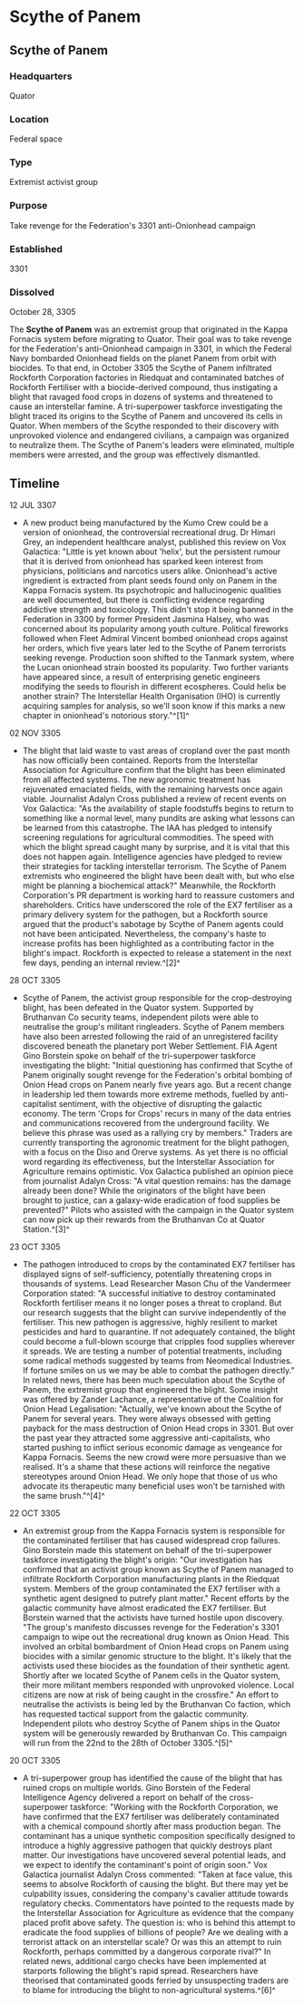 # Scythe of Panem
## Scythe of Panem

		

### Headquarters

Quator

### Location

Federal space

### Type

Extremist activist group

### Purpose

Take revenge for the Federation's 3301 anti-Onionhead campaign

### Established

3301

### Dissolved

October 28, 3305

The **Scythe of Panem** was an extremist group that originated in the Kappa Fornacis system before migrating to Quator. Their goal was to take revenge for the Federation's anti-Onionhead campaign in 3301, in which the Federal Navy bombarded Onionhead fields on the planet Panem from orbit with biocides. To that end, in October 3305 the Scythe of Panem infiltrated Rockforth Corporation factories in Riedquat and contaminated batches of Rockforth Fertiliser with a biocide-derived compound, thus instigating a blight that ravaged food crops in dozens of systems and threatened to cause an interstellar famine. A tri-superpower taskforce investigating the blight traced its origins to the Scythe of Panem and uncovered its cells in Quator. When members of the Scythe responded to their discovery with unprovoked violence and endangered civilians, a campaign was organized to neutralize them. The Scythe of Panem's leaders were eliminated, multiple members were arrested, and the group was effectively dismantled.

## Timeline

12 JUL 3307

- A new product being manufactured by the Kumo Crew could be a version of onionhead, the controversial recreational drug. Dr Himari Grey, an independent healthcare analyst, published this review on Vox Galactica: "Little is yet known about 'helix', but the persistent rumour that it is derived from onionhead has sparked keen interest from physicians, politicians and narcotics users alike. Onionhead's active ingredient is extracted from plant seeds found only on Panem in the Kappa Fornacis system. Its psychotropic and hallucinogenic qualities are well documented, but there is conflicting evidence regarding addictive strength and toxicology. This didn't stop it being banned in the Federation in 3300 by former President Jasmina Halsey, who was concerned about its popularity among youth culture. Political fireworks followed when Fleet Admiral Vincent bombed onionhead crops against her orders, which five years later led to the Scythe of Panem terrorists seeking revenge. Production soon shifted to the Tanmark system, where the Lucan onionhead strain boosted its popularity. Two further variants have appeared since, a result of enterprising genetic engineers modifying the seeds to flourish in different ecospheres. Could helix be another strain? The Interstellar Health Organisation (IHO) is currently acquiring samples for analysis, so we'll soon know if this marks a new chapter in onionhead's notorious story."^[1]^

02 NOV 3305

- The blight that laid waste to vast areas of cropland over the past month has now officially been contained. Reports from the Interstellar Association for Agriculture confirm that the blight has been eliminated from all affected systems. The new agronomic treatment has rejuvenated emaciated fields, with the remaining harvests once again viable. Journalist Adalyn Cross published a review of recent events on Vox Galactica: "As the availability of staple foodstuffs begins to return to something like a normal level, many pundits are asking what lessons can be learned from this catastrophe. The IAA has pledged to intensify screening regulations for agricultural commodities. The speed with which the blight spread caught many by surprise, and it is vital that this does not happen again. Intelligence agencies have pledged to review their strategies for tackling interstellar terrorism. The Scythe of Panem extremists who engineered the blight have been dealt with, but who else might be planning a biochemical attack?" Meanwhile, the Rockforth Corporation's PR department is working hard to reassure customers and shareholders. Critics have underscored the role of the EX7 fertiliser as a primary delivery system for the pathogen, but a Rockforth source argued that the product's sabotage by Scythe of Panem agents could not have been anticipated. Nevertheless, the company's haste to increase profits has been highlighted as a contributing factor in the blight's impact. Rockforth is expected to release a statement in the next few days, pending an internal review.^[2]^

28 OCT 3305

- Scythe of Panem, the activist group responsible for the crop-destroying blight, has been defeated in the Quator system. Supported by Bruthanvan Co security teams, independent pilots were able to neutralise the group's militant ringleaders. Scythe of Panem members have also been arrested following the raid of an unregistered facility discovered beneath the planetary port Weber Settlement. FIA Agent Gino Borstein spoke on behalf of the tri-superpower taskforce investigating the blight: "Initial questioning has confirmed that Scythe of Panem originally sought revenge for the Federation's orbital bombing of Onion Head crops on Panem nearly five years ago. But a recent change in leadership led them towards more extreme methods, fuelled by anti-capitalist sentiment, with the objective of disrupting the galactic economy. The term 'Crops for Crops' recurs in many of the data entries and communications recovered from the underground facility. We believe this phrase was used as a rallying cry by members." Traders are currently transporting the agronomic treatment for the blight pathogen, with a focus on the Diso and Orerve systems. As yet there is no official word regarding its effectiveness, but the Interstellar Association for Agriculture remains optimistic. Vox Galactica published an opinion piece from journalist Adalyn Cross: "A vital question remains: has the damage already been done? While the originators of the blight have been brought to justice, can a galaxy-wide eradication of food supplies be prevented?" Pilots who assisted with the campaign in the Quator system can now pick up their rewards from the Bruthanvan Co at Quator Station.^[3]^

23 OCT 3305

- The pathogen introduced to crops by the contaminated EX7 fertiliser has displayed signs of self-sufficiency, potentially threatening crops in thousands of systems. Lead Researcher Mason Chu of the Vandermeer Corporation stated: "A successful initiative to destroy contaminated Rockforth fertiliser means it no longer poses a threat to cropland. But our research suggests that the blight can survive independently of the fertiliser. This new pathogen is aggressive, highly resilient to market pesticides and hard to quarantine. If not adequately contained, the blight could become a full-blown scourge that cripples food supplies wherever it spreads. We are testing a number of potential treatments, including some radical methods suggested by teams from Neomedical Industries. If fortune smiles on us we may be able to combat the pathogen directly." In related news, there has been much speculation about the Scythe of Panem, the extremist group that engineered the blight. Some insight was offered by Zander Lachance, a representative of the Coalition for Onion Head Legalisation: "Actually, we've known about the Scythe of Panem for several years. They were always obsessed with getting payback for the mass destruction of Onion Head crops in 3301. But over the past year they attracted some aggressive anti-capitalists, who started pushing to inflict serious economic damage as vengeance for Kappa Fornacis. Seems the new crowd were more persuasive than we realised. It's a shame that these actions will reinforce the negative stereotypes around Onion Head. We only hope that those of us who advocate its therapeutic many beneficial uses won't be tarnished with the same brush."^[4]^

22 OCT 3305

- An extremist group from the Kappa Fornacis system is responsible for the contaminated fertiliser that has caused widespread crop failures. Gino Borstein made this statement on behalf of the tri-superpower taskforce investigating the blight's origin: "Our investigation has confirmed that an activist group known as Scythe of Panem managed to infiltrate Rockforth Corporation manufacturing plants in the Riedquat system. Members of the group contaminated the EX7 fertiliser with a synthetic agent designed to putrefy plant matter." Recent efforts by the galactic community have almost eradicated the EX7 fertiliser. But Borstein warned that the activists have turned hostile upon discovery. "The group's manifesto discusses revenge for the Federation's 3301 campaign to wipe out the recreational drug known as Onion Head. This involved an orbital bombardment of Onion Head crops on Panem using biocides with a similar genomic structure to the blight. It's likely that the activists used these biocides as the foundation of their synthetic agent. Shortly after we located Scythe of Panem cells in the Quator system, their more militant members responded with unprovoked violence. Local citizens are now at risk of being caught in the crossfire." An effort to neutralise the activists is being led by the Bruthanvan Co faction, which has requested tactical support from the galactic community. Independent pilots who destroy Scythe of Panem ships in the Quator system will be generously rewarded by Bruthanvan Co. This campaign will run from the 22nd to the 28th of October 3305.^[5]^

20 OCT 3305

- A tri-superpower group has identified the cause of the blight that has ruined crops on multiple worlds. Gino Borstein of the Federal Intelligence Agency delivered a report on behalf of the cross-superpower taskforce: "Working with the Rockforth Corporation, we have confirmed that the EX7 fertiliser was deliberately contaminated with a chemical compound shortly after mass production began. The contaminant has a unique synthetic composition specifically designed to introduce a highly aggressive pathogen that quickly destroys plant matter. Our investigations have uncovered several potential leads, and we expect to identify the contaminant's point of origin soon." Vox Galactica journalist Adalyn Cross commented: "Taken at face value, this seems to absolve Rockforth of causing the blight. But there may yet be culpability issues, considering the company's cavalier attitude towards regulatory checks. Commentators have pointed to the requests made by the Interstellar Association for Agriculture as evidence that the company placed profit above safety. The question is: who is behind this attempt to eradicate the food supplies of billions of people? Are we dealing with a terrorist attack on an interstellar scale? Or was this an attempt to ruin Rockforth, perhaps committed by a dangerous corporate rival?" In related news, additional cargo checks have been implemented at starports following the blight's rapid spread. Researchers have theorised that contaminated goods ferried by unsuspecting traders are to blame for introducing the blight to non-agricultural systems.^[6]^